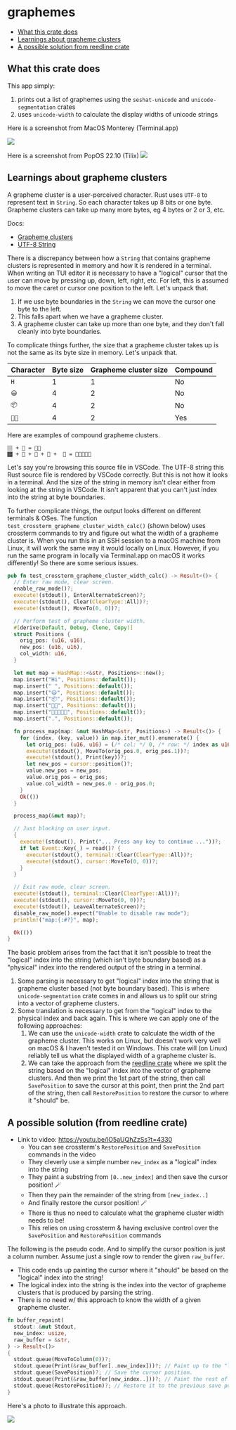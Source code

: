 # graphemes

<!-- TOC depthfrom:2 orderedlist:false -->

- [What this crate does](#what-this-crate-does)
- [Learnings about grapheme clusters](#learnings-about-grapheme-clusters)
- [A possible solution from reedline crate](#a-possible-solution-from-reedline-crate)

<!-- /TOC -->

## What this crate does

This app simply:

1. prints out a list of graphemes using the `seshat-unicode` and `unicode-segmentation` crates
2. uses `unicode-width` to calculate the display widths of unicode strings

Here is a screenshot from MacOS Monterey (Terminal.app)

![](docs/scr_macos.png)

Here is a screenshot from PopOS 22.10 (Tilix) ![](docs/scr_popos.png)

## Learnings about grapheme clusters

A grapheme cluster is a user-perceived character. Rust uses `UTF-8` to represent text in `String`.
So each character takes up 8 bits or one byte. Grapheme clusters can take up many more bytes, eg 4
bytes or 2 or 3, etc.

Docs:

- [Grapheme clusters](https://medium.com/flutter-community/working-with-unicode-and-grapheme-clusters-in-dart-b054faab5705)
- [UTF-8 String](https://doc.rust-lang.org/book/ch08-02-strings.html)

There is a discrepancy between how a `String` that contains grapheme clusters is represented in
memory and how it is rendered in a terminal. When writing an TUI editor it is necessary to have a
"logical" cursor that the user can move by pressing up, down, left, right, etc. For left, this is
assumed to move the caret or cursor one position to the left. Let's unpack that.

1. If we use byte boundaries in the `String` we can move the cursor one byte to the left.
2. This falls apart when we have a grapheme cluster.
3. A grapheme cluster can take up more than one byte, and they don't fall cleanly into byte
   boundaries.

To complicate things further, the size that a grapheme cluster takes up is not the same as its byte
size in memory. Let's unpack that.

| Character | Byte size | Grapheme cluster size | Compound |
| --------- | --------- | --------------------- | -------- |
| `H`       | 1         | 1                     | No       |
| `😃`      | 4         | 2                     | No       |
| `📦`      | 4         | 2                     | No       |
| `🙏🏽`      | 4         | 2                     | Yes      |

Here are examples of compound grapheme clusters.

```
🏽 + 🙏 = 🙏🏽
🏾‍ + 👨 + 🤝‍ + 👨 +  🏿 = 👨🏾‍🤝‍👨🏿
```

Let's say you're browsing this source file in VSCode. The UTF-8 string this Rust source file is
rendered by VSCode correctly. But this is not how it looks in a terminal. And the size of the string
in memory isn't clear either from looking at the string in VSCode. It isn't apparent that you can't
just index into the string at byte boundaries.

To further complicate things, the output looks different on different terminals & OSes. The function
`test_crossterm_grapheme_cluster_width_calc()` (shown below) uses crossterm commands to try and
figure out what the width of a grapheme cluster is. When you run this in an SSH session to a macOS
machine from Linux, it will work the same way it would locally on Linux. However, if you run the
same program in locally via Terminal.app on macOS it works differently! So there are some serious
issues.

```rust
pub fn test_crossterm_grapheme_cluster_width_calc() -> Result<()> {
  // Enter raw mode, clear screen.
  enable_raw_mode()?;
  execute!(stdout(), EnterAlternateScreen)?;
  execute!(stdout(), Clear(ClearType::All))?;
  execute!(stdout(), MoveTo(0, 0))?;

  // Perform test of grapheme cluster width.
  #[derive(Default, Debug, Clone, Copy)]
  struct Positions {
    orig_pos: (u16, u16),
    new_pos: (u16, u16),
    col_width: u16,
  }

  let mut map = HashMap::<&str, Positions>::new();
  map.insert("Hi", Positions::default());
  map.insert(" ", Positions::default());
  map.insert("😃", Positions::default());
  map.insert("📦", Positions::default());
  map.insert("🙏🏽", Positions::default());
  map.insert("👨🏾‍🤝‍👨🏿", Positions::default());
  map.insert(".", Positions::default());

  fn process_map(map: &mut HashMap<&str, Positions>) -> Result<()> {
    for (index, (key, value)) in map.iter_mut().enumerate() {
      let orig_pos: (u16, u16) = (/* col: */ 0, /* row: */ index as u16);
      execute!(stdout(), MoveTo(orig_pos.0, orig_pos.1))?;
      execute!(stdout(), Print(key))?;
      let new_pos = cursor::position()?;
      value.new_pos = new_pos;
      value.orig_pos = orig_pos;
      value.col_width = new_pos.0 - orig_pos.0;
    }
    Ok(())
  }

  process_map(&mut map)?;

  // Just blocking on user input.
  {
    execute!(stdout(), Print("... Press any key to continue ..."))?;
    if let Event::Key(_) = read()? {
      execute!(stdout(), terminal::Clear(ClearType::All))?;
      execute!(stdout(), cursor::MoveTo(0, 0))?;
    }
  }

  // Exit raw mode, clear screen.
  execute!(stdout(), terminal::Clear(ClearType::All))?;
  execute!(stdout(), cursor::MoveTo(0, 0))?;
  execute!(stdout(), LeaveAlternateScreen)?;
  disable_raw_mode().expect("Unable to disable raw mode");
  println!("map:{:#?}", map);

  Ok(())
}
```

The basic problem arises from the fact that it isn't possible to treat the "logical" index into the
string (which isn't byte boundary based) as a "physical" index into the rendered output of the
string in a terminal.

1. Some parsing is necessary to get "logical" index into the string that is grapheme cluster based
   (not byte boundary based). This is where `unicode-segmentation` crate comes in and allows us to
   split our string into a vector of grapheme clusters.
2. Some translation is necessary to get from the "logical" index to the physical index and back
   again. This is where we can apply one of the following approaches:
   1. We can use the `unicode-width` crate to calculate the width of the grapheme cluster. This
      works on Linux, but doesn't work very well on macOS & I haven't tested it on Windows. This
      crate will (on Linux) reliably tell us what the displayed width of a grapheme cluster is.
   2. We can take the approach from the [reedline crate](#a-possible-solution-from-reedline-crate)
      where we split the string based on the "logical" index into the vector of grapheme clusters.
      And then we print the 1st part of the string, then call `SavePosition` to save the cursor at
      this point, then print the 2nd part of the string, then call `RestorePosition` to restore the
      cursor to where it "should" be.

## A possible solution (from reedline crate)

- Link to video: https://youtu.be/lO5aUQhZzSs?t=4330
  - You can see crossterm's `RestorePosition` and `SavePosition` commands in the video
  - They cleverly use a simple number `new_index` as a "logical" index into the string
  - They paint a substring from `[0..new_index]` and then save the cursor position! 🪄
  - Then they pain the remainder of the string from `[new_index..]`
  - And finally restore the cursor position! 🪄
  - There is thus no need to calculate what the grapheme cluster width needs to be!
  - This relies on using crossterm & having exclusive control over the `SavePosition` and
    `RestorePosition` commands

The following is the pseudo code. And to simplify the cursor position is just a column number.
Assume just a single row to render the given `raw_buffer`.

- This code ends up painting the cursor where it "should" be based on the "logical" index into the
  string!
- The logical index into the string is the index into the vector of grapheme clusters that is
  produced by parsing the string.
- There is no need w/ this approach to know the width of a given grapheme cluster.

```rust
fn buffer_repaint(
  stdout: &mut Stdout,
  new_index: usize,
  raw_buffer = &str,
) -> Result<()>
{
  stdout.queue(MoveToColumn(0))?;
  stdout.queue(Print(&raw_buffer[..new_index]))?; // Paint up to the "logical" cursor position.
  stdout.queue(SavePosition)?; // Save the cursor position.
  stdout.queue(Print(&raw_buffer[new_index..]))?; // Paint the rest of the string.
  stdout.queue(RestorePosition)?; // Restore it to the previous save point!
}
```

Here's a photo to illustrate this approach.

![](docs/photo.jpg)
